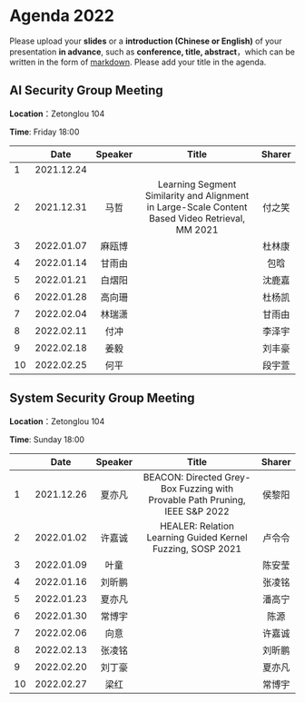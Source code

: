 

# Agenda 2022
Please upload your **slides** or a **introduction (Chinese or English)** of your presentation **in advance**,
such as **conference, title, abstract**，which can be written in the form of [markdown](http://sspai.com/25137). Please add your title in the agenda.


## AI Security Group Meeting
**Location**：Zetonglou 104

**Time**: Friday 18:00

<div id="ai-sec">

||Date|Speaker|Title|Sharer|
|---|:---:|:---:|:---:|:---:| 
|1|2021.12.24||||
|2|2021.12.31|马哲|Learning Segment Similarity and Alignment in Large-Scale Content Based Video Retrieval, MM 2021|付之笑|
|3|2022.01.07|麻瓯博||杜林康|
|4|2022.01.14|甘雨由||包晗|
|5|2022.01.21|白熠阳||沈鹿嘉|
|6|2022.01.28|高向珊||杜杨凯|
|7|2022.02.04|林瑞潇||甘雨由|
|8|2022.02.11|付冲||李泽宇|
|9|2022.02.18|姜毅||刘丰豪|
|10|2022.02.25|何平||段宇萱|


<!--
pending: '包晗', '张云若', '邱鹏宇', '马哲', '白熠阳', '杜天宇', '张曜', '姜毅', '段宇萱', '虞楚尔', '杜林康', '王博', '沈鹿嘉', '杜杨凯', '付冲', '王粒', '李泽宇'
total: ['李泽宇', '甘雨由', '伍一鸣', '高向珊', '林瑞潇', '施程辉', '唐嘉蔚', '付之笑', '包晗', '张云若', '何平', '邱鹏宇', '马哲', '白熠阳', '杜天宇', '张曜', '姜毅', '段宇萱', '虞楚尔', '杜林康', '王博', '沈鹿嘉', '杜杨凯', '付冲', '王粒']
-->
</div>

## System Security Group Meeting
**Location**：Zetonglou 104

**Time**: Sunday 18:00

<div id="system-sec">

 
||Date|Speaker|Title|Sharer|
|---|:---:|:---:|:---:|:---:|
|1|2021.12.26|夏亦凡|BEACON: Directed Grey-Box Fuzzing with Provable Path Pruning, IEEE S&P 2022|侯黎阳|
|2|2022.01.02|许嘉诚|HEALER: Relation Learning Guided Kernel Fuzzing, SOSP 2021|卢令令|
|3|2022.01.09|叶童||陈安莹|
|4|2022.01.16|刘昕鹏||张凌铭|
|5|2022.01.23|夏亦凡||潘高宁|
|6|2022.01.30|常博宇||陈源|
|7|2022.02.06|向意||许嘉诚|
|8|2022.02.13|张凌铭||刘昕鹏|
|9|2022.02.20|刘丁豪||夏亦凡|
|10|2022.02.27|梁红||常博宇|

<!--
pending: '付丽嫆', '刘倩君', '潘高宁', '张凌铭', '陈越尧', '吕晨阳', '叶童', '王琴应', '陈源', '卢令令', '陈安莹'
total: ['刘丁豪', '许嘉诚', '刘沛宇', '夏亦凡', '刘昕鹏', '梁红', '常博宇', '侯黎阳', '向意', '付丽嫆', '刘倩君', '潘高宁', '张凌铭', '陈越尧', '吕晨阳', '陈源', '叶童', '王琴应', '卢令令', '陈安莹']
-->
  
</div>



